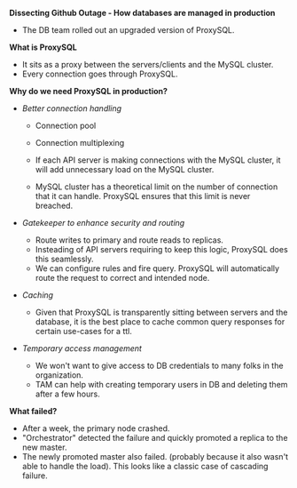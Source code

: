 **Dissecting Github Outage - How databases are managed in production**
* The DB team rolled out an upgraded version of ProxySQL.

**What is ProxySQL**
* It sits as a proxy between the servers/clients and the MySQL cluster.
* Every connection goes through ProxySQL.

**Why do we need ProxySQL in production?**
* *Better connection handling* 
    * Connection pool
    * Connection multiplexing

    * If each API server is making connections with the MySQL cluster, it will add unnecessary load on the MySQL cluster. 
    * MySQL cluster has a theoretical limit on the number of connection that it can handle. ProxySQL ensures that this limit is never breached.

* *Gatekeeper to enhance security and routing*
    * Route writes to primary and route reads to replicas.
    * Insteading of API servers requiring to keep this logic, ProxySQL does this seamlessly.
    * We can configure rules and fire query. ProxySQL will automatically route the request to correct and intended node.

* *Caching*
    * Given that ProxySQL is transparently sitting between servers and the database, it is the best place to cache common query responses for certain use-cases for a ttl.

* *Temporary access management*
    * We won't want to give access to DB credentials to many folks in the organization.
    * TAM can help with creating temporary users in DB and deleting them after a few hours.

**What failed?**
* After a week, the primary node crashed.
* "Orchestrator" detected the failure and quickly promoted a replica to the new master.
* The newly promoted master also failed. (probably because it also wasn't able to handle the load). This looks like a classic case of cascading failure.